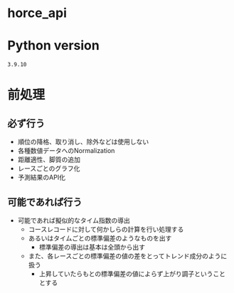 # horce_api

# Python version
```
3.9.10
```

# 前処理
## 必ず行う
- 順位の降格、取り消し、除外などは使用しない
- 各種数値データへのNormalization
- 距離適性、脚質の追加
- レースごとのグラフ化
- 予測結果のAPI化
## 可能であれば行う
- 可能であれば擬似的なタイム指数の導出
    - コースレコードに対して何かしらの計算を行い処理する
    - あるいはタイムごとの標準偏差のようなものを出す
        - 標準偏差の導出は基本は全頭から出す
    - また、各レースごとの標準偏差の値の差をとってトレンド成分のように扱う
        - 上昇していたらもとの標準偏差の値によらず上がり調子ということとする
